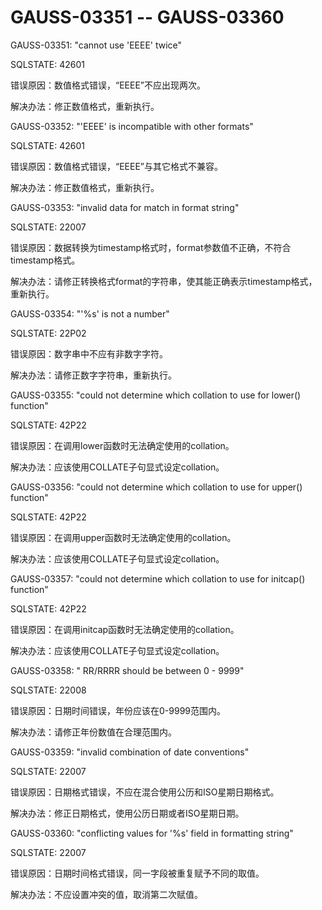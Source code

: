 # GAUSS-03351 -- GAUSS-03360<a name="ZH-CN_TOPIC_0302073068"></a>

GAUSS-03351: "cannot use 'EEEE' twice"

SQLSTATE: 42601

错误原因：数值格式错误，“EEEE”不应出现两次。

解决办法：修正数值格式，重新执行。

GAUSS-03352: "'EEEE' is incompatible with other formats"

SQLSTATE: 42601

错误原因：数值格式错误，“EEEE”与其它格式不兼容。

解决办法：修正数值格式，重新执行。

GAUSS-03353: "invalid data for match in format string"

SQLSTATE: 22007

错误原因：数据转换为timestamp格式时，format参数值不正确，不符合timestamp格式。

解决办法：请修正转换格式format的字符串，使其能正确表示timestamp格式，重新执行。

GAUSS-03354: "'%s' is not a number"

SQLSTATE: 22P02

错误原因：数字串中不应有非数字字符。

解决办法：请修正数字字符串，重新执行。

GAUSS-03355: "could not determine which collation to use for lower\(\) function"

SQLSTATE: 42P22

错误原因：在调用lower函数时无法确定使用的collation。

解决办法：应该使用COLLATE子句显式设定collation。

GAUSS-03356: "could not determine which collation to use for upper\(\) function"

SQLSTATE: 42P22

错误原因：在调用upper函数时无法确定使用的collation。

解决办法：应该使用COLLATE子句显式设定collation。

GAUSS-03357: "could not determine which collation to use for initcap\(\) function"

SQLSTATE: 42P22

错误原因：在调用initcap函数时无法确定使用的collation。

解决办法：应该使用COLLATE子句显式设定collation。

GAUSS-03358: " RR/RRRR should be between 0 - 9999"

SQLSTATE: 22008

错误原因：日期时间错误，年份应该在0-9999范围内。

解决办法：请修正年份数值在合理范围内。

GAUSS-03359: "invalid combination of date conventions"

SQLSTATE: 22007

错误原因：日期格式错误，不应在混合使用公历和ISO星期日期格式。

解决办法：修正日期格式，使用公历日期或者ISO星期日期。

GAUSS-03360: "conflicting values for '%s' field in formatting string"

SQLSTATE: 22007

错误原因：日期时间格式错误，同一字段被重复赋予不同的取值。

解决办法：不应设置冲突的值，取消第二次赋值。

